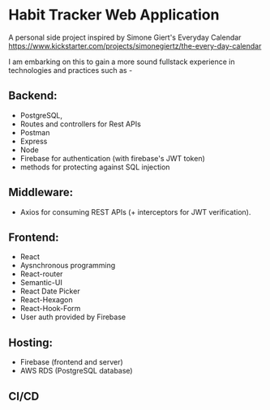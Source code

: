 # Habit Tracker Web Application

A personal side project inspired by Simone Giert's Everyday Calendar 
https://www.kickstarter.com/projects/simonegiertz/the-every-day-calendar

I am embarking on this to gain a more sound fullstack experience in technologies and practices such as - 
    
## Backend:
- PostgreSQL, 
- Routes and controllers for Rest APIs
- Postman
- Express
- Node
- Firebase for authentication (with firebase's JWT token)
- methods for protecting against SQL injection 
    
## Middleware:
- Axios for consuming REST APIs (+ interceptors for JWT verification).
        
## Frontend:
- React
- Aysnchronous programming
- React-router 
- Semantic-UI
- React Date Picker
- React-Hexagon
- React-Hook-Form
- User auth provided by Firebase
        
## Hosting:
- Firebase (frontend and server)
- AWS RDS (PostgreSQL database)

## CI/CD

